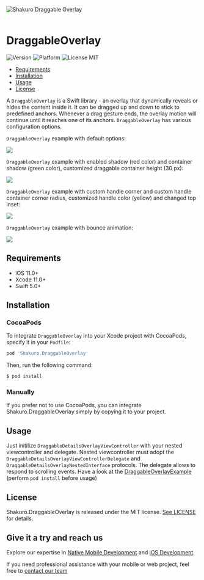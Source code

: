 ![Shakuro Draggable Overlay](Resources/title_image.png)
<br><br>
# DraggableOverlay
![Version](https://img.shields.io/badge/version-1.0.0-blue.svg)
![Platform](https://img.shields.io/badge/platform-iOS-lightgrey.svg)
![License MIT](https://img.shields.io/badge/license-MIT-green.svg)

- [Requirements](#requirements)
- [Installation](#installation)
- [Usage](#usage)
- [License](#license)

A `DraggableOverlay` is a Swift library - an overlay that dynamically reveals or hides the content inside it. It can be dragged up and down to stick to predefined anchors. Whenever a drag gesture ends, the overlay motion will continue until it reaches one of its anchors.  `DraggableOverlay` has various configuration options.

`DraggableOverlay` example with default options:

![](Resources/draggable_overlay_example_1.gif)

`DraggableOverlay` example with enabled shadow (red color) and container shadow (green color), customized draggable container height (30 px):

![](Resources/draggable_overlay_example_2.gif)

`DraggableOverlay` example with custom handle corner and custom handle container corner radius, customized handle color (yellow) and changed top inset:

![](Resources/draggable_overlay_example_3.gif)

`DraggableOverlay` example with bounce animation:

![](Resources/draggable_overlay_example_4.gif)

## Requirements

- iOS 11.0+
- Xcode 11.0+
- Swift 5.0+

## Installation

### CocoaPods

To integrate `DraggableOverlay` into your Xcode project with CocoaPods, specify it in your `Podfile`:

```ruby
pod 'Shakuro.DraggableOverlay'
```

Then, run the following command:

```bash
$ pod install
```

### Manually

If you prefer not to use CocoaPods, you can integrate Shakuro.DraggableOverlay simply by copying it to your project.

## Usage
Just initilize `DraggableDetailsOverlayViewController` with your nested viewcontroller and delegate. Nested viewcontroller must adopt the `DraggableDetailsOverlayViewControllerDelegate` and `DraggableDetailsOverlayNestedInterface` protocols. The delegate allows to respond to scrolling events.
Have a look at the [DraggableOverlayExample](https://github.com/shakurocom/DraggableOverlay/tree/main/DraggableOverlayExample) (perform `pod install` before usage)

## License

Shakuro.DraggableOverlay is released under the MIT license. [See LICENSE](https://github.com/shakurocom/DraggableOverlay/blob/main/LICENSE.md) for details.

## Give it a try and reach us

Explore our expertise in <a href="https://shakuro.com/services/native-mobile-development/?utm_source=github&utm_medium=repository&utm_campaign=draggable-overlay">Native Mobile Development</a> and <a href="https://shakuro.com/services/ios-dev/?utm_source=github&utm_medium=repository&utm_campaign=draggable-overlay">iOS Development</a>.</p>

If you need professional assistance with your mobile or web project, feel free to <a href="https://shakuro.com/get-in-touch/?utm_source=github&utm_medium=repository&utm_campaign=draggable-overlay">contact our team</a>
